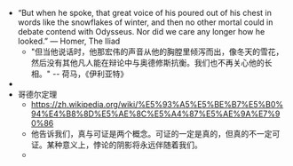 - “But when he spoke, that great voice of his poured out of his chest in words like the snowflakes of winter, and then no other mortal could in debate contend with Odysseus. Nor did we care any longer how he looked.”
  ― Homer, The Iliad
	- "但当他说话时，他那宏伟的声音从他的胸膛里倾泻而出，像冬天的雪花，然后没有其他凡人能在辩论中与奥德修斯抗衡。我们也不再关心他的长相。"
	  -- 荷马，《伊利亚特》
-
- 哥德尔定理
	- https://zh.wikipedia.org/wiki/%E5%93%A5%E5%BE%B7%E5%B0%94%E4%B8%8D%E5%AE%8C%E5%A4%87%E5%AE%9A%E7%90%86
	- 他告诉我们，真与可证是两个概念。可证的一定是真的，但真的不一定可证。某种意义上，悖论的阴影将永远伴随着我们。
	-